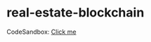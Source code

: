 # real-estate-blockchain

CodeSandbox: <a href='https://codesandbox.io/p/sandbox/antd-form-forked-4hprzz?layout=%257B%2522sidebarPanel%2522%253A%2522EXPLORER%2522%252C%2522rootPanelGroup%2522%253A%257B%2522direction%2522%253A%2522horizontal%2522%252C%2522contentType%2522%253A%2522UNKNOWN%2522%252C%2522type%2522%253A%2522PANEL_GROUP%2522%252C%2522id%2522%253A%2522ROOT_LAYOUT%2522%252C%2522panels%2522%253A%255B%257B%2522type%2522%253A%2522PANEL_GROUP%2522%252C%2522contentType%2522%253A%2522UNKNOWN%2522%252C%2522direction%2522%253A%2522vertical%2522%252C%2522id%2522%253A%2522clttgyseq0006356reeop92f4%2522%252C%2522sizes%2522%253A%255B100%252C0%255D%252C%2522panels%2522%253A%255B%257B%2522type%2522%253A%2522PANEL_GROUP%2522%252C%2522contentType%2522%253A%2522EDITOR%2522%252C%2522direction%2522%253A%2522horizontal%2522%252C%2522id%2522%253A%2522EDITOR%2522%252C%2522panels%2522%253A%255B%257B%2522type%2522%253A%2522PANEL%2522%252C%2522contentType%2522%253A%2522EDITOR%2522%252C%2522id%2522%253A%2522clttgyseq0002356rdwwj5va0%2522%257D%255D%257D%252C%257B%2522type%2522%253A%2522PANEL_GROUP%2522%252C%2522contentType%2522%253A%2522SHELLS%2522%252C%2522direction%2522%253A%2522horizontal%2522%252C%2522id%2522%253A%2522SHELLS%2522%252C%2522panels%2522%253A%255B%257B%2522type%2522%253A%2522PANEL%2522%252C%2522contentType%2522%253A%2522SHELLS%2522%252C%2522id%2522%253A%2522clttgyseq0003356rc4vcx3yw%2522%257D%255D%252C%2522sizes%2522%253A%255B100%255D%257D%255D%257D%252C%257B%2522type%2522%253A%2522PANEL_GROUP%2522%252C%2522contentType%2522%253A%2522DEVTOOLS%2522%252C%2522direction%2522%253A%2522vertical%2522%252C%2522id%2522%253A%2522DEVTOOLS%2522%252C%2522panels%2522%253A%255B%257B%2522type%2522%253A%2522PANEL%2522%252C%2522contentType%2522%253A%2522DEVTOOLS%2522%252C%2522id%2522%253A%2522clttgyseq0005356r8hmk9hw6%2522%257D%255D%252C%2522sizes%2522%253A%255B100%255D%257D%255D%252C%2522sizes%2522%253A%255B50.17683008602027%252C49.82316991397973%255D%257D%252C%2522tabbedPanels%2522%253A%257B%2522clttgyseq0002356rdwwj5va0%2522%253A%257B%2522id%2522%253A%2522clttgyseq0002356rdwwj5va0%2522%252C%2522tabs%2522%253A%255B%257B%2522id%2522%253A%2522cltxe64qq0002356qxwmtaj04%2522%252C%2522mode%2522%253A%2522permanent%2522%252C%2522type%2522%253A%2522FILE%2522%252C%2522initialSelections%2522%253A%255B%257B%2522startLineNumber%2522%253A29%252C%2522startColumn%2522%253A32%252C%2522endLineNumber%2522%253A29%252C%2522endColumn%2522%253A32%257D%255D%252C%2522filepath%2522%253A%2522%252Fsrc%252FApp.js%2522%252C%2522state%2522%253A%2522IDLE%2522%257D%252C%257B%2522id%2522%253A%2522clty6i1340002356q4bpadeyv%2522%252C%2522mode%2522%253A%2522permanent%2522%252C%2522type%2522%253A%2522FILE%2522%252C%2522filepath%2522%253A%2522%252Fsrc%252FFunctions.tsx%2522%252C%2522state%2522%253A%2522IDLE%2522%257D%255D%252C%2522activeTabId%2522%253A%2522cltxe64qq0002356qxwmtaj04%2522%257D%252C%2522clttgyseq0005356r8hmk9hw6%2522%253A%257B%2522id%2522%253A%2522clttgyseq0005356r8hmk9hw6%2522%252C%2522tabs%2522%253A%255B%257B%2522type%2522%253A%2522UNASSIGNED_PORT%2522%252C%2522port%2522%253A0%252C%2522id%2522%253A%2522cltxeca7c00jy356qxxt4ldrt%2522%252C%2522mode%2522%253A%2522permanent%2522%252C%2522path%2522%253A%2522%252F%2522%257D%255D%252C%2522activeTabId%2522%253A%2522cltxeca7c00jy356qxxt4ldrt%2522%257D%252C%2522clttgyseq0003356rc4vcx3yw%2522%253A%257B%2522tabs%2522%253A%255B%255D%252C%2522id%2522%253A%2522clttgyseq0003356rc4vcx3yw%2522%257D%257D%252C%2522showDevtools%2522%253Atrue%252C%2522showShells%2522%253Afalse%252C%2522showSidebar%2522%253Atrue%252C%2522sidebarPanelSize%2522%253A15%257D'> Click me </a>
